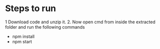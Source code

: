 # Steps to run

1 Download code and unzip it.
2. Now open cmd from inside the extracted folder and run the following commands
- npm install
- npm start
